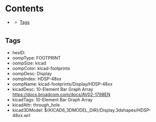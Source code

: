 



Contents
========

* [](#)
	* [Tags](#tags)

# 

## Tags

- hexID: 
- oompType: FOOTPRINT
- oompSize: kicad
- oompColor: kicad-footprints
- oompDesc: Display
- oompIndex: HDSP-48xx
- oompName: kicad-footprints/Display/HDSP-48xx
- kicadDesc: 10-Element Bar Graph Array https://docs.broadcom.com/docs/AV02-1798EN
- kicadTags: 10-Element Bar Graph Array
- kicadAttr: through_hole
- kicad3DModel: ${KICAD6_3DMODEL_DIR}/Display.3dshapes/HDSP-48xx.wrl
